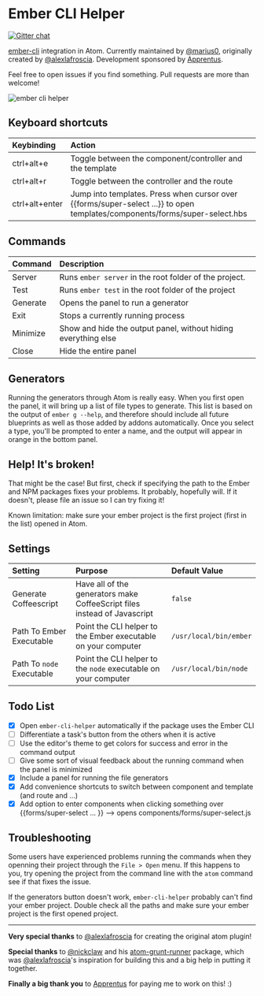 # Ember CLI Helper

[![Gitter chat](https://badges.gitter.im/apprentus/atom-ember-cli-helper.png)](https://gitter.im/apprentus/atom-ember-cli-helper)

[ember-cli](https://github.com/stefanpenner/ember-cli) integration in Atom. Currently maintained by [@marius0](https://github.com/marius0), originally created by [@alexlafroscia](https://github.com/alexlafroscia/). Development sponsored by [Apprentus](https://www.apprentus.com).

Feel free to open issues if you find something. Pull requests are more than welcome!

![ember cli helper](http://f.cl.ly/items/0C1A110I3w2G2P0k0Z1T/Screen%20Shot%202015-03-22%20at%205.34.37%20PM.png)

## Keyboard shortcuts

| Keybinding     | Action                                                                 |
| :--            | :--                                                                    |
| ctrl+alt+e     | Toggle between the component/controller and the template               |
| ctrl+alt+r     | Toggle between the controller and the route                            |
| ctrl+alt+enter | Jump into templates. Press when cursor over {{forms/super-select ...}} to open templates/components/forms/super-select.hbs |

## Commands

| Command  | Description                                                    |
| :--      | :--                                                            |
| Server   | Runs `ember server` in the root folder of the project.         |
| Test     | Runs `ember test` in the root folder of the project            |
| Generate | Opens the panel to run a generator                             |
| Exit     | Stops a currently running process                              |
| Minimize | Show and hide the output panel, without hiding everything else |
| Close    | Hide the entire panel                                          |

## Generators

Running the generators through Atom is really easy.  When you first open the panel, it will bring up a list of file types to generate.  This list is based on the output of `ember g --help`, and therefore should include all future blueprints as well as those added by addons automatically. Once you select a type, you'll be prompted to enter a name, and the output will appear in orange in the bottom panel.

## Help! It's broken!

That might be the case! But first, check if specifying the path to the Ember and NPM packages fixes your problems.  It probably, hopefully will.  If it doesn't, please file an issue so I can try fixing it!

Known limitation: make sure your ember project is the first project (first in the list) opened in Atom.

## Settings

| Setting | Purpose | Default Value |
| :---    | :---    | :---          |
| Generate Coffeescript     | Have all of the generators make CoffeeScript files instead of Javascript | `false` |
| Path To Ember Executable  | Point the CLI helper to the Ember executable on your computer | `/usr/local/bin/ember` |
| Path To `node` Executable | Point the CLI helper to the `node` executable on your computer | `/usr/local/bin/node` |

## Todo List

- [x] Open `ember-cli-helper` automatically if the package uses the Ember CLI
- [ ] Differentiate a task's button from the others when it is active
- [ ] Use the editor's theme to get colors for success and error in the command output
- [ ] Give some sort of visual feedback about the running command when the panel is minimized
- [x] Include a panel for running the file generators
- [x] Add convenience shortcuts to switch between component and template (and route and ...)
- [x] Add option to enter components when clicking something over {{forms/super-select ... }} --> opens components/forms/super-select.js

## Troubleshooting

Some users have experienced problems running the commands when they openning their project through the `File > Open` menu.  If this happens to you, try opening the project from the command line with the `atom` command see if that fixes the issue.

If the generators button doesn't work, `ember-cli-helper` probably can't find your ember project. Double check all the paths and make sure your ember project is the first opened project.

***

**Very special thanks** to [@alexlafroscia](https://github.com/alexlafroscia/) for creating the original atom plugin!

**Special thanks** to [@nickclaw](https://github.com/nickclaw/) and his
[atom-grunt-runner](https://github.com/nickclaw/atom-grunt-runner)
package, which was [@alexlafroscia](https://github.com/alexlafroscia/)'s inspiration for building this and a big help in putting it together.

**Finally a big thank you** to [Apprentus](https://www.apprentus.com) for paying me to work on this! :)
